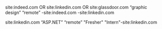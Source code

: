 

site:indeed.com OR site:linkedin.com OR site:glassdoor.com “graphic design” “remote” -site:indeed.com -site:linkedin.com 

site:linkedin.com
“ASP.NET” “remote” "Fresher" "Intern"-site:linkedin.com